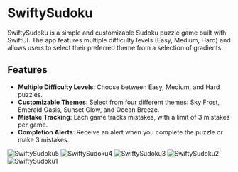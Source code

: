 # SwiftySudoku

SwiftySudoku is a simple and customizable Sudoku puzzle game built with SwiftUI. The app features multiple difficulty levels (Easy, Medium, Hard) and allows users to select their preferred theme from a selection of gradients.

## Features

- **Multiple Difficulty Levels**: Choose between Easy, Medium, and Hard puzzles.
- **Customizable Themes**: Select from four different themes: Sky Frost, Emerald Oasis, Sunset Glow, and Ocean Breeze.
- **Mistake Tracking**: Each game tracks mistakes, with a limit of 3 mistakes per game.
- **Completion Alerts**: Receive an alert when you complete the puzzle or make 3 mistakes.


![SwiftySudoku5](https://github.com/user-attachments/assets/92d9fc35-8b71-4d04-b096-8cb130d06a76)
![SwiftySudoku4](https://github.com/user-attachments/assets/0b8b46fe-0686-4610-828c-9f40fa3e50f2)
![SwiftySudoku3](https://github.com/user-attachments/assets/b0586b61-996d-41b9-9aed-5e30c8aa0aec)
![SwiftySudoku2](https://github.com/user-attachments/assets/5a0b6ab3-cea9-457a-b601-4ea11101cb45)
![SwiftySudoku1](https://github.com/user-attachments/assets/e59c7db5-648f-4b1b-8096-4bfce4654ff9)
